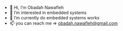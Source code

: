 - 👋 Hi, I’m Obadah Nawafleh
- 👀 I’m interested in embedded systems
- 🌱 I’m currently do embedded systems works
- 📫 you can reach me => obadah.nawafleh@gmail.com
